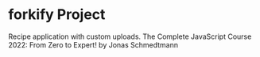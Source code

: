 # forkify Project

Recipe application with custom uploads.
The Complete JavaScript Course 2022: From Zero to Expert! by Jonas Schmedtmann
